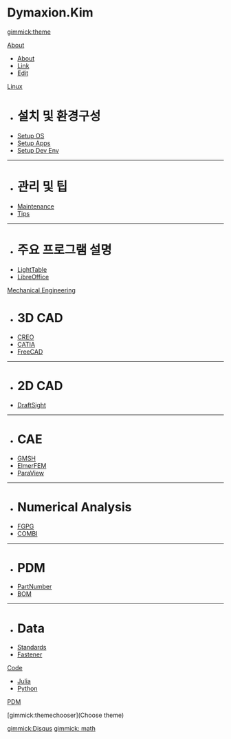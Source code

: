 <!--
  -- Name of your wiki
  -- Do NOT remove the leading `#` character.
  -->

# Dymaxion.Kim


<!--
  -- Default theme
  -- (Read: http://dynalon.github.io/mdwiki/#!customizing.md#Theme_chooser)
  -->
[gimmick:theme](bootstrap)


<!--
  -- Navigation
  -- (Read: http://dynalon.github.io/mdwiki/#!quickstart.md#Adding_a_navigation)
  -->


<!-- A more complex navigation example: ---------------------------------------- -->

[About]()

  * [About](pages/about.md)
  * [Link](pages/link.md)
  * [Edit](http://prose.io)


[Linux]()

  * # 설치 및 환경구성
  * [Setup OS](pages/Linux/Setup_OS.md)
  * [Setup Apps](pages/Linux/Setup_Apps.md)
  * [Setup Dev Env](pages/Linux/Setup_Dev.md)
  - - - -
  * # 관리 및 팁
  * [Maintenance](pages/Linux/Maintenance.md)
  * [Tips](pages/Linux/Tips.md)
  - - - -
  * # 주요 프로그램 설명
  * [LightTable](pages/Linux/LightTable.md)
  * [LibreOffice](pages/Linux/LibreOffice.md)

[Mechanical Engineering]()

  * # 3D CAD
  * [CREO](pages/Mechanical_Engineering/CREO.md)
  * [CATIA](pages/Mechanical_Engineering/CATIA.md)
  * [FreeCAD](pages/Mechanical_Engineering/FreeCAD.md)
  - - - -
  * # 2D CAD
  * [DraftSight](pages/Mechanical_Engineering/DraftSight.md)
  - - - -
  * # CAE
  * [GMSH](pages/Mechanical_Engineering/GMSH.md)
  * [ElmerFEM](pages/Mechanical_Engineering/ElmerFEM.md)
  * [ParaView](pages/Mechanical_Engineering/ParaView.md)
  - - - -
  * # Numerical Analysis
  * [FGPG](pages/Mechanical_Engineering/FGPG.md)
  * [COMBI](pages/Mechanical_Engineering/COMBI.md)
  - - - -
  * # PDM
  * [PartNumber](pages/Mechanical_Engineering/PartNumber.md)
  * [BOM](pages/Mechanical_Engineering/BOM.md)
  - - - -
  * # Data
  * [Standards](pages/Mechanical_Engineering/Standards.md)
  * [Fastener](pages/Mechanical_Engineering/Fastener.md)


[Code]()

  * [Julia](pages/Code/Julia.md)
  * [Python](pages/Code/Python.md)


[PDM]()






<!--
  -- Let the user choose a theme
  -- (Read: http://dynalon.github.io/mdwiki/#!quickstart.md#Adding_a_navigation)
-->
[gimmick:themechooser](Choose theme)




<!-- ---------------------------------------------------------------------------- -->

<!--
  -- Change the Language
  -- Could be useful when there's more than one language wiki.
-->
<!--
[Change the Language]()

  * [English (United States)](/en_US/)
  * [English (United Kingdom)](/en_GB/)
  * [Italian](/it/)
-->

[gimmick:Disqus](dymaxionkim)
[gimmick: math]()
